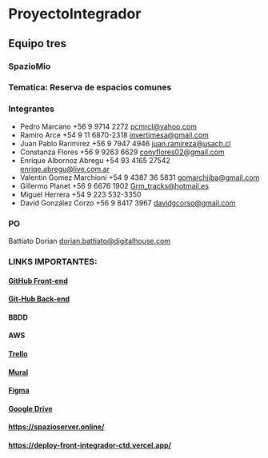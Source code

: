 # ProyectoIntegrador
## Equipo tres
### SpazioMio
### Tematica: Reserva de espacios comunes
### Integrantes
- Pedro Marcano +56 9 9714 2272 pcmrcl@yahoo.com
- Ramiro Arce +54 9 11 6870-2318 invertimesa@gmail.com 
- Juan Pablo Rarimirez +56 9 7947 4946 juan.ramireza@usach.cl
- Constanza Flores +56 9 9263 6629 conyflores02@gmail.com
- Enrique Albornoz Abregu +54 93 4165 27542 enriqe.abregu@live.com.ar
- Valentin Gomez Marchioni +54 9 4387 36 5831 gomarchjjba@gmail.com
- Gillermo Planet +56 9 6676 1902 Grm_tracks@hotmail.es
- Miguel Herrera +54 9 223 532-3350
- David González Corzo +56 9 8417 3967 davidgcorso@gmail.com

### PO
Battiato Dorian  dorian.battiato@digitalhouse.com

### LINKS IMPORTANTES:

#### [GitHub Front-end](https://github.com/pcmarcano/ProyectoIntegrador.git)
#### [Git-Hub Back-end](https://github.com/valentingm1/spazio-BE.git)

#### BBDD

#### AWS

#### [Trello](https://trello.com/invite/b/Kbk02dts/ATTI13870f5748a0eb75360584b985e15c6a09A89E6F/proyectointegrador)

#### [Mural](https://app.mural.co/t/lopaworkspace7627/m/lopaworkspace7627/1714610233312/19f8b95572c405e7ec1d221216f1a235537d2dd2?sender=6164e0db-da10-4a2f-b0ec-fe6b492e28e7)

#### [Figma](https://www.figma.com/file/7WdvEDEkxO04LEuPutT35J/Proyecto-Integrador-(Grupo-3)---Prototipo?type=design&node-id=8%3A90&mode=design&t=irbzaxV7jffTtUy8-1)

#### [Google Drive](https://drive.google.com/drive/folders/1lvBbZGDjSAHjzDHOO13ee7aDl_cupVJ5 ) 

#### https://spazioserver.online/
#### https://deploy-front-integrador-ctd.vercel.app/
